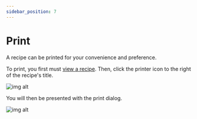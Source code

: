 ```yaml
---
sidebar_position: 7
---
```


# Print

A recipe can be printed for your convenience and preference.

To print, you first must [view a recipe](/docs/features/recipes/view). Then, click the printer icon to the right of the
recipe's title.

![img alt](/img/features/print-icon.png)

You will then be presented with the print dialog.

![img alt](/img/features/print-dialog.png)
